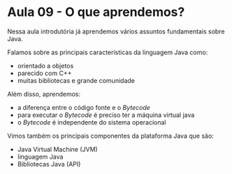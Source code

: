 # Aula 09 - O que aprendemos?

Nessa aula introdutória já aprendemos vários assuntos fundamentais sobre Java.

Falamos sobre as principais características da linguagem Java como:

- orientado a objetos
- parecido com C++
- muitas bibliotecas e grande comunidade

Além disso, aprendemos:

- a diferença entre o código fonte e o *Bytecode*
- para executar o *Bytecode* é preciso ter a máquina virtual java
- o *Bytecode* é independente do sistema operacional

Vimos também os principais componentes da plataforma Java que são:

- Java Virtual Machine (JVM)
- linguagem Java
- Bibliotecas Java (API)